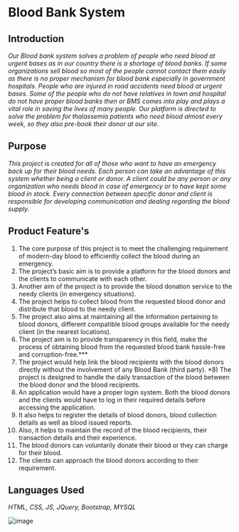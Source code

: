 # Blood Bank System
## Introduction
*Our Blood bank system solves a problem of people who need blood at urgent
bases as in our country there is a shortage of blood banks. If some organizations
sell blood so most of the people cannot contact them easily as there is no proper
mechanism for blood bank especially in government hospitals. People who are
injured in road accidents need blood at urgent bases. Some of the people who do
not have relatives in town and hospital do not have proper blood banks then or
BMS comes into play and plays a vital role in saving the lives of many people. Our
platform is directed to solve the problem for thalassemia patients who need
blood almost every week, so they also pre-book their donor at our site.*

## Purpose
*This project is created for all of those who want to have an emergency
back up for their blood needs. Each person can take an advantage of this
system whether being a client or donor. A client could be any person or
any organization who needs blood in case of emergency or to have kept
some blood in stock. Every connection between specific donor and client
is responsible for developing communication and dealing regarding the
blood supply.*

## Product Feature's
1) The core purpose of this project is to meet the challenging
requirement of modern-day blood to efficiently collect the blood during an
emergency.
2) The project’s basic aim is to provide a platform for the blood donors
and the clients to communicate with each other.
3) Another aim of the project is to provide the blood donation service to
the needy clients (in emergency situations).
4) The project helps to collect blood from the requested blood donor
and distribute that blood to the needy client.
5) The project also aims at maintaining all the information pertaining to
blood donors, different compatible blood groups available for the needy
client (in the nearest locations).
6) The project aim is to provide transparency in this field, make the
process of obtaining blood from the requested blood bank hassle-free and
corruption-free.***
7) The project would help link the blood recipients with the blood
donors directly without the involvement of any Blood Bank (third party).
*8) The project is designed to handle the daily transaction of the blood
between the blood donor and the blood recipients.
9) An application would have a proper login system. Both the blood
donors and the clients would have to log in their required details before
accessing the application.
10) It also helps to register the details of blood donors, blood collection
details as well as blood issued reports.
11) Also, it helps to maintain the record of the blood recipients, their
transaction details and their experience.
12) The blood donors can voluntarily donate their blood or they can
charge for their blood.
13) The clients can approach the blood donors according to their
requirement.

## Languages Used
*HTML, CSS, JS, JQuery, Bootstrap, MYSQL*

![image](https://user-images.githubusercontent.com/67251821/146876020-216af91c-0b97-4cb6-9246-efd0174fd497.png)
